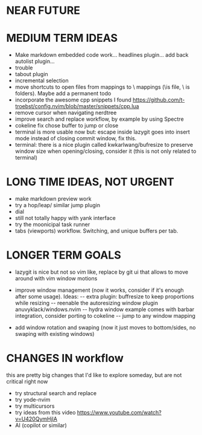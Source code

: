 # NEAR FUTURE 

# MEDIUM TERM IDEAS
- Make markdown embedded code work... headlines plugin... add back autolist plugin...
- trouble
- tabout plugin
- incremental selection
- move shortcuts to open files from <leader> mappings to \ mappings (\is file, \\ is folders). Maybe add a permanent todo
- incorporate the awesome cpp snippets I found https://github.com/t-troebst/config.nvim/blob/master/snippets/cpp.lua
- remove cursor when navigating nerdtree
- improve search and replace workflow, by example by using Spectre
- cokeline fix chose buffer to jump or close
- terminal is more usable now but: escape inside lazygit goes into insert mode instead of closing commit window, fix this.
- terminal: there is a nice plugin called kwkarlwang/bufresize to preserve window size when opening/closing, consider it (this is not only related to terminal)

# LONG TIME IDEAS, NOT URGENT
- make markdown preview work
- try a hop/leap/ similar jump plugin
- dial
- still not totally happy with yank interface
- try the moonicipal task runner
- tabs (viewports) workflow. Switching, and unique buffers per tab.

# LONGER TERM GOALS
- lazygit is nice but not so vim like, replace by git ui that allows to move around with vim window motions

- improve window management (now it works, consider if it's enough after some usage). Ideas: 
-- extra plugin: buffresize to keep proportions while resizing
-- reenable the autoresizing window plugin anuvyklack/windows.nvim
-- hydra window example comes with barbar integration, consider porting to cokeline
-- jump to any window mapping
- add window rotation and swaping (now it just moves to bottom/sides, no swaping with existing windows)


# CHANGES IN workflow
this are pretty big changes that I'd like to explore someday, but are not critical right now
- try structural search and replace
- try yode-nvim
- try multicursors
- try ideas from this video https://www.youtube.com/watch?v=U420QymHjlA
- AI (copilot or similar)
